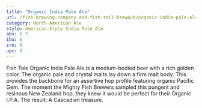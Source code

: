 ```yaml
---
title: "Organic India Pale Ale"
url: /fish-brewing-company-and-fish-tail-brewpub/organic-india-pale-ale/
category: North American Ale
style: American-Style India Pale Ale
abv: 6.7
ibu: 0
srm: 0
upc: 0
---
```

Fish Tale Organic India Pale Ale is a medium-bodied beer with a rich golden color. The organic pale and crystal malts lay down a firm malt body. This provides the backbone for an assertive hop profile featuring organic Pacific Gem. The moment the Mighty Fish Brewers sampled this pungent and resinous New Zealand hop, they knew it would be perfect for their Organic I.P.A. The result: A Cascadian treasure.
